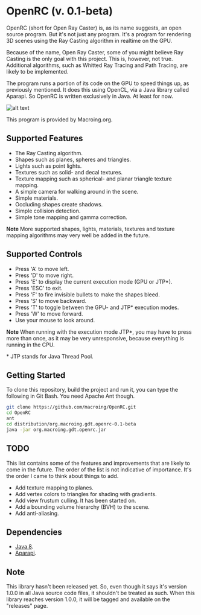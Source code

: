 OpenRC (v. 0.1-beta)
====================
OpenRC (short for Open Ray Caster) is, as its name suggests, an open source program. But it's not just any program. It's a program for rendering 3D scenes using the Ray Casting algorithm in realtime on the GPU.

Because of the name, Open Ray Caster, some of you might believe Ray Casting is the only goal with this project. This is, however, not true. Additional algorithms, such as Whitted Ray Tracing and Path Tracing, are likely to be implemented.

The program runs a portion of its code on the GPU to speed things up, as previously mentioned. It does this using OpenCL, via a Java library called Aparapi. So OpenRC is written exclusively in Java. At least for now.

![alt text](https://github.com/macroing/OpenRC/blob/master/images/OpenRC_12.png "OpenRC")

This program is provided by Macroing.org.

Supported Features
------------------
* The Ray Casting algorithm.
* Shapes such as planes, spheres and triangles.
* Lights such as point lights.
* Textures such as solid- and decal textures.
* Texture mapping such as spherical- and planar triangle texture mapping.
* A simple camera for walking around in the scene.
* Simple materials.
* Occluding shapes create shadows.
* Simple collision detection.
* Simple tone mapping and gamma correction.

**Note** More supported shapes, lights, materials, textures and texture mapping algorithms may very well be added in the future.

Supported Controls
------------------
* Press 'A' to move left.
* Press 'D' to move right.
* Press 'E' to display the current execution mode (GPU or JTP*).
* Press 'ESC' to exit.
* Press 'F' to fire invisible bullets to make the shapes bleed.
* Press 'S' to move backward.
* Press 'T' to toggle between the GPU- and JTP* execution modes.
* Press 'W' to move forward.
* Use your mouse to look around.

**Note** When running with the execution mode JTP*, you may have to press more than once, as it may be very unresponsive, because everything is running in the CPU.

\* JTP stands for Java Thread Pool.

Getting Started
---------------
To clone this repository, build the project and run it, you can type the following in Git Bash. You need Apache Ant though.
```bash
git clone https://github.com/macroing/OpenRC.git
cd OpenRC
ant
cd distribution/org.macroing.gdt.openrc-0.1-beta
java -jar org.macroing.gdt.openrc.jar
```

TODO
----
This list contains some of the features and improvements that are likely to come in the future. The order of the list is not indicative of importance. It's the order I came to think about things to add.
* Add texture mapping to planes.
* Add vertex colors to triangles for shading with gradients.
* Add view frustum culling. It has been started on.
* Add a bounding volume hierarchy (BVH) to the scene.
* Add anti-aliasing.

Dependencies
------------
 - [Java 8](http://www.java.com).
 - [Aparapi](https://github.com/aparapi/aparapi).

Note
----
This library hasn't been released yet. So, even though it says it's version 1.0.0 in all Java source code files, it shouldn't be treated as such. When this library reaches version 1.0.0, it will be tagged and available on the "releases" page.